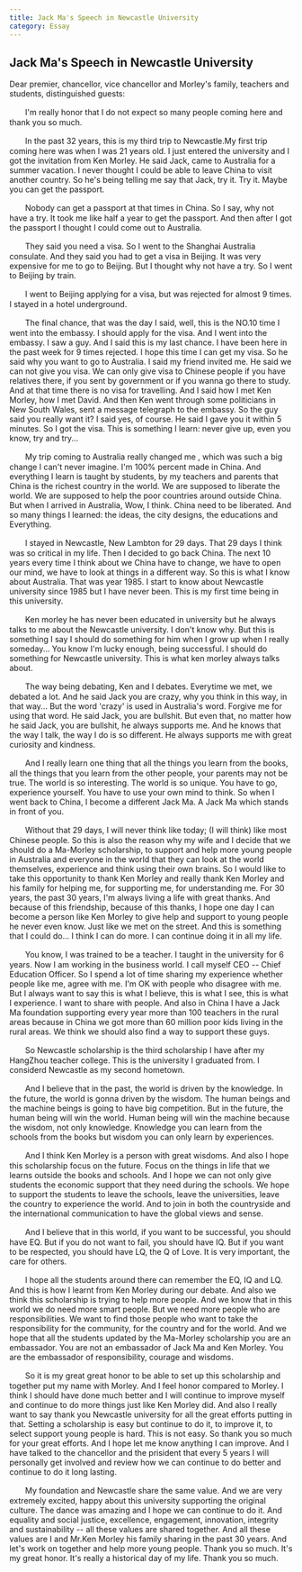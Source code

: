 ```yaml
---
title: Jack Ma's Speech in Newcastle University
category: Essay
---
```


## Jack Ma's Speech in Newcastle University

Dear premier, chancellor, vice chancellor and Morley's family, teachers and students, distinguished guests:

　　I'm really honor that I do not expect so many people coming here and thank you so much.

　　In the past 32 years, this is my third trip to Newcastle.My first trip coming here was when I was 21 years old. I just entered the university and I got the invitation from Ken Morley. He said Jack, came to Australia for a summer vacation. I never thought I could be able to leave China to visit another country. So he's being telling me say that Jack, try it. Try it. Maybe you can get the passport.

　　Nobody can get a passport at that times in China. So I say, why not have a try. It took me like half a year to get the passport. And then after I got the passport I thought I could come out to Australia.

　　They said you need a visa. So I went to the Shanghai Australia consulate. And they said you had to get a visa in Beijing. It was very expensive for me to go to Beijing. But I thought why not have a try. So I went to Beijing by train.

　　I went to Beijing applying for a visa, but was rejected for almost 9 times. I stayed in a hotel underground.

　　The final chance, that was the day I said, well, this is the NO.10 time I went into the embassy. I should apply for the visa. And I went into the embassy. I saw a guy. And I said this is my last chance. I have been here in the past week for 9 times rejected. I hope this time I can get my visa. So he said why you want to go to Australia. I said my friend invited me. He said we can not give you visa. We can only give visa to Chinese people if you have relatives there, if you sent by government or if you wanna go there to study. And at that time there is no visa for travelling. And I said how I met Ken Morley, how I met David. And then Ken went through some politicians in New South Wales, sent a message telegraph to the embassy. So the guy said you really want it? I said yes, of course. He said I gave you it within 5 minutes. So I got the visa. This is something I learn: never give up, even you know, try and try...

　　My trip coming to Australia really changed me , which was such a big change I can't never imagine. I'm 100% percent made in China. And everything I learn is taught by students, by my teachers and parents that China is the richest country in the world. We are supposed to liberate the world. We are supposed to help the poor countries around outside China. But when I arrived  in Australia, Wow, I think. China need to be liberated. And so many things I learned: the ideas, the city designs, the educations and Everything.

　　I stayed in Newcastle, New Lambton for 29 days. That 29 days I think was so critical in my life. Then I decided to go back China. The next 10 years every time I think about we China have to change, we have to open our mind, we have to look at things in a different way. So this is what I know about Australia. That was year 1985. I start to know about Newcastle university since 1985 but I have never been. This is my first time being in this university.

　　Ken morley he has never been educated in university but he always talks to me about the Newcastle university. I don't know why. But this is something I say I should do something for him when I grow up when I really someday... You know I'm lucky enough, being successful. I should do something for Newcastle university. This is what ken morley always talks about.

　　The way being debating, Ken and I debates. Everytime we met, we debated a lot. And he said Jack you are crazy, why you think in this way, in that way... But the word 'crazy' is used in Australia's word. Forgive me for using that word. He said Jack, you are bullshit. But even that, no matter how he said Jack, you are bullshit, he always supports me. And he knows that the way I talk, the way I do is so different. He always supports me with great curiosity and kindness.

　　And I really learn one thing that all the things you learn from the books, all the things that you learn from the other people, your parents may not be true. The world is so interesting. The world is so unique. You have to go, experience yourself. You have to use your own mind to think. So when I went back to China, I become a different Jack Ma. A Jack Ma which stands in front of you.

　　Without that 29 days, I will never think like today; (I will think) like most Chinese people. So this is also the reason why my wife and I decide that we should do a Ma-Morley scholarship, to support and help more young people in Australia and everyone in the world that they can look at the world themselves, experience and think using their own brains. So I would like to take this opportunity to thank Ken Morley and really thank Ken Morley and his family for helping me, for supporting me, for understanding me. For 30 years, the past 30 years, I'm always living a life with great thanks. And because of this friendship, because of this thanks, I hope one day I can become a person like Ken Morley to give help and support to young people he never even know. Just like we met on the street. And this is something that I could do... I think I can do more. I can continue doing it in all my life.

　　You know, I was trained to be a teacher. I taught in the university for 6 years. Now I am working in the business world. I call myself CEO -- Chief Education Officer. So I spend a lot of time sharing my experience whether people like me, agree with me. I'm OK with people who disagree with me. But I always want to say this is what I believe, this is what I see, this is what I experience. I want to share with people. And also in China I have a Jack Ma foundation supporting every year more than 100 teachers in the rural areas because in China we got more than 60 million poor kids living in the rural areas. We think we should also find a way to support these guys.

　　So Newcastle scholarship is the third scholarship I have after my HangZhou teacher college. This is the university I graduated from. I considerd Newcastle as my second hometown.

　　And I believe that in the past, the world is driven by the knowledge. In the future, the world is gonna driven by the wisdom. The human beings and the machine beings is going to have big competition. But in the future, the human being will win the world. Human being will win the machine because the wisdom, not only knowledge. Knowledge you can learn from the schools from the books but wisdom you can only learn by experiences.

　　And I think Ken Morley is a person with great wisdoms. And also I hope this scholarship focus on the future. Focus on the things in life that we learns outside the books and schools. And I hope we can not only give students the economic support that they need during the schools. We hope to support the students to leave the schools, leave the universities, leave the country to experience the world. And to join in both the countryside and the international communication to have the global views and sense. 

　　And I believe that in this world, if you want to be successful, you should have EQ. But if you do not want to fail, you should have IQ. But if you want to be respected, you should have LQ, the Q of Love. It is very important, the care for others.

　　I hope all the students around there can remember the EQ, IQ and LQ. And this is how I learnt from Ken Morley during our debate. And also we think this scholarship is trying to help more people. And we know that in this world we do need more smart people. But we need more people who are responsibilities. We want to find those people who want to take the responsibility for the community, for the country and for the world. And we hope that all the students updated by the Ma-Morley scholarship you are an embassador. You are not an embassador of Jack Ma and Ken Morley. You are the embassador of responsibility, courage and wisdoms.

　　So it is my great great honor to be able to set up this scholarship and together put my name with Morley. And I feel honor compared to Morley. I think I should have done much better and I will continue to improve myself and continue to do more things just like Ken Morley did. And also I really want to say thank you Newcastle university for all the great efforts putting in that. Setting a scholarship is easy but continue to do it, to improve it, to select support young people is hard. This is not easy. So thank you so much for your great efforts. And I hope let me know anything I can improve. And I have talked to the chancellor and the prisident that every 5 years I will personally get involved and review how we can continue to do better and continue to do it long lasting.

　　My foundation and Newcastle share the same value. And we are very extremely excited, happy about this university supporting the original culture. The dance was amazing and I hope we can continue to do it. And equality and social justice, excellence, engagement, innovation, integrity and sustainability -- all these values are shared together. And all these values are I and Mr.Ken Morley his family sharing in the past 30 years. And let's work on together and help more young people. Thank you so much. It's my great honor. It's really a historical day of my life. Thank you so much.
